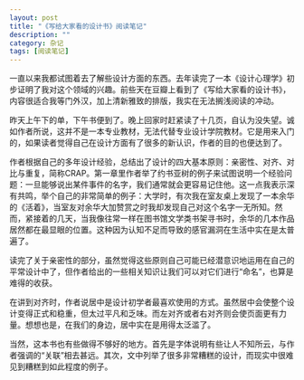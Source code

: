 ```yaml
---
layout: post
title: "《写给大家看的设计书》阅读笔记"
description: ""
category: 杂记
tags: [阅读笔记]
---
```


一直以来我都试图着去了解些设计方面的东西。去年读完了一本《设计心理学》初步证明了我对这个领域的兴趣。前些天在豆瓣上看到了《写给大家看的设计书》，内容很适合我等门外汉，加上清新雅致的排版，我实在无法搁浅阅读的冲动。

昨天上午下的单，下午书便到了。晚上回家时赶紧读了十几页，自认为没失望。诚如作者所说，这并不是一本专业教材，无法代替专业设计学院教材。它是用来入门的，如果读者觉得自己在设计方面有了很多的新认识，作者的目的也便达到了。

作者根据自己的多年设计经验，总结出了设计的四大基本原则：亲密性、对齐、对比与重复，简称CRAP。第一章里作者举了约书亚树的例子来试图说明一个经验问题：一旦能够说出某件事件的名字，我们通常就会更容易记住他。这一点我表示深有共鸣，举个自己的非常简单的例子：大学时，有次我在室友桌上发现了一本余华的《活着》，当室友对余华大加赞赏之时我却发现自己对这个名字一无所知。然而，紧接着的几天，当我像往常一样在图书馆文学类书架寻书时，余华的几本作品居然都在最显眼的位置。这种因为认知不足而导致的感官漏洞在生活中实在是太普遍了。

读完了关于亲密性的部分，虽然觉得这些原则自己可能已经潜意识地运用在自己的平常设计中了，但作者给出的一些相关知识让我们可以对它们进行“命名”，也算是难得的收获。

在讲到对齐时，作者说居中是设计初学者最喜欢使用的方式。虽然居中会使整个设计变得正式和稳重，但太过平凡和乏味。而左对齐或者右对齐则会使页面更有力量。想想也是，在我们的身边，居中实在是用得太泛滥了。

当然，这本书也有些做得不够好的地方。首先是字体说明有些让人不知所云，与作者强调的“关联”相去甚远。其次，文中列举了很多非常糟糕的设计，而现实中很难见到糟糕到如此程度的例子。
